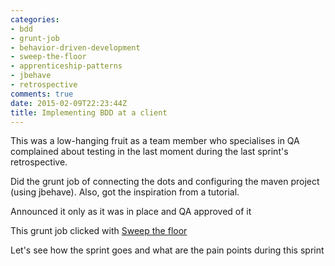 ```yaml
---
categories:
- bdd
- grunt-job
- behavior-driven-development
- sweep-the-floor
- apprenticeship-patterns
- jbehave
- retrospective
comments: true
date: 2015-02-09T22:23:44Z
title: Implementing BDD at a client
---
```


This was a low-hanging fruit as a team member who specialises in QA complained about testing in the last moment during the last sprint's retrospective.

Did the grunt job of connecting the dots and configuring the maven project (using jbehave). Also, got the inspiration from a tutorial.

Announced it only as it was in place and QA approved of it

This grunt job clicked with [Sweep the floor](http://chimera.labs.oreilly.com/books/1234000001813/ch04.html#solution_id21)

Let's see how the sprint goes and what are the pain points during this sprint
